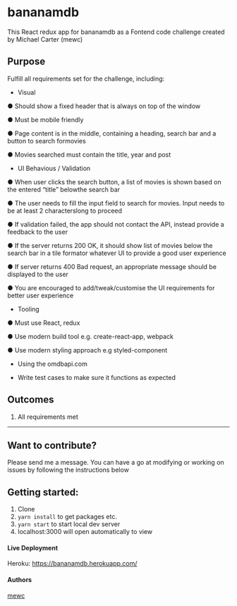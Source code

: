 # bananamdb

This React redux app for bananamdb as a Fontend code challenge created by Michael Carter (mewc)

## Purpose

Fulfill all requirements set for the challenge, including:

- Visual

● Should show a fixed header that is always on top of the window

● Must be mobile friendly

● Page content is in the middle, containing a heading, search bar and a button to search formovies

● Movies searched must contain the title, year and post

- UI Behavious / Validation

● When user clicks the search button, a list of movies is shown based on the entered “title” belowthe search bar    

● The user needs to fill the input field to search for movies. Input needs to be at least 2 characterslong to proceed

● If validation failed, the app should not contact the API, instead provide a feedback to the user

● If the server returns 200 OK, it should show list of movies below the search bar in a tile formator whatever UI to provide a good user experience

● If server returns 400 Bad request, an appropriate message should be displayed to the user

● You are encouraged to add/tweak/customise the UI requirements for better user experience

- Tooling

● Must use React, redux

● Use modern build tool e.g. create-react-app, webpack

● Use modern styling approach e.g styled-component

- Using the omdbapi.com

- Write test cases to make sure it functions as expected

## Outcomes

1. All requirements met

 ___

## Want to contribute?

Please send me a message. You can have a go at modifying or working on issues by following the instructions below

## Getting started:

1. Clone
1. ```yarn install``` to get packages etc.
1. ```yarn start``` to start local dev server
1. localhost:3000 will open automatically to view


#### Live Deployment


Heroku: https://bananamdb.herokuapp.com/


#### Authors

[mewc](https://mewc.info)

